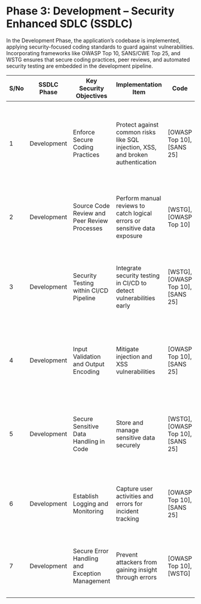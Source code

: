 # Phase 3: Development – Security Enhanced SDLC (SSDLC)

In the Development Phase, the application’s codebase is implemented, applying security-focused coding standards to guard against vulnerabilities. Incorporating frameworks like OWASP Top 10, SANS/CWE Top 25, and WSTG ensures that secure coding practices, peer reviews, and automated security testing are embedded in the development pipeline.

| S/No | SSDLC Phase | Key Security Objectives                                 | Implementation Item                                 | Code               | Tools & Techniques                                                |
|------|-------------|---------------------------------------------------------|-----------------------------------------------------|--------------------|-------------------------------------------------------------------|
| 1    | Development | Enforce Secure Coding Practices                          | Protect against common risks like SQL injection, XSS, and broken authentication | [OWASP Top 10], [SANS 25] | SAST Tools (e.g., SonarQube, Checkmarx, Fortify), Secure Coding Libraries (e.g., ESAPI for Java, CSRFGuard) |
| 2    | Development | Source Code Review and Peer Review Processes             | Perform manual reviews to catch logical errors or sensitive data exposure | [WSTG], [OWASP Top 10] | Code Review Tools (e.g., GitHub PR, Gerrit, Crucible), Security Checklists for Code Reviews |
| 3    | Development | Security Testing within CI/CD Pipeline                   | Integrate security testing in CI/CD to detect vulnerabilities early | [WSTG], [OWASP Top 10], [SANS 25] | DAST Tools (e.g., OWASP ZAP, Burp Suite), Container Security Scanning (e.g., Aqua Security, Clair) |
| 4    | Development | Input Validation and Output Encoding                     | Mitigate injection and XSS vulnerabilities          | [OWASP Top 10], [SANS 25] | Input Validation Libraries (e.g., Validator.js, Sanitize.js), Web Application Firewall (WAF) |
| 5    | Development | Secure Sensitive Data Handling in Code                   | Store and manage sensitive data securely            | [WSTG], [OWASP Top 10], [SANS 25] | Secrets Management Tools (e.g., HashiCorp Vault, AWS Secrets Manager), Cryptographic Libraries (e.g., bcrypt, AES) |
| 6    | Development | Establish Logging and Monitoring                         | Capture user activities and errors for incident tracking | [OWASP Top 10], [SANS 25] | Logging Libraries (e.g., Log4j, Winston, NLog), SIEM Integration for centralized tracking |
| 7    | Development | Secure Error Handling and Exception Management           | Prevent attackers from gaining insight through errors | [OWASP Top 10], [WSTG] | Error Handling Libraries (e.g., Express.js middleware), Custom Error Messages for end-users |
